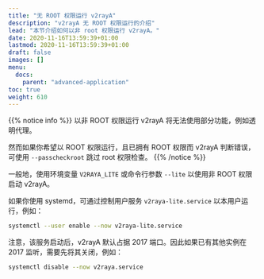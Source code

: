 ```yaml
---
title: "无 ROOT 权限运行 v2rayA"
description: "v2rayA 无 ROOT 权限运行的介绍"
lead: "本节介绍如何以非 root 权限运行 v2rayA。"
date: 2020-11-16T13:59:39+01:00
lastmod: 2020-11-16T13:59:39+01:00
draft: false
images: []
menu:
  docs:
    parent: "advanced-application"
toc: true
weight: 610
---
```


{{% notice info %}}
以非 ROOT 权限运行 v2rayA 将无法使用部分功能，例如透明代理。

然而如果你希望以 ROOT 权限运行，且已拥有 ROOT 权限而 v2rayA 判断错误，可使用 `--passcheckroot` 跳过 root 权限检查。
{{% /notice %}}

一般地，使用环境变量 `V2RAYA_LITE` 或命令行参数 `--lite` 以使用非 ROOT 权限启动 v2rayA。

如果你使用 systemd，可通过控制用户服务 `v2raya-lite.service` 以本用户运行，例如：

```bash
systemctl --user enable --now v2raya-lite.service
```

注意，该服务启动后，v2rayA 默认占据 2017 端口。因此如果已有其他实例在 2017 监听，需要先将其关闭，例如：

```bash
systemctl disable --now v2raya.service
```
